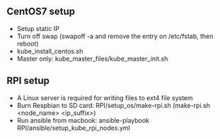 ## CentOS7 setup
* Setup static IP
* Turn off swap (swapoff -a and remove the entry on /etc/fstab, then reboot)
* kube_install_centos.sh
* Master only: kube_master_files/kube_master_init.sh

## RPI setup
* A Linux server is required for writing files to ext4 file system
* Burn Respbian to SD card: RPI/setup_os/make-rpi.sh (make-rpi.sh <node_name> <ip_suffix>)
* Run ansible from macbook: ansible-playbook RPI/ansible/setup_kube_rpi_nodes.yml 
